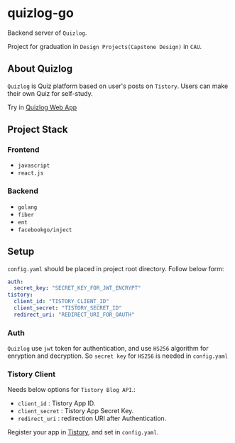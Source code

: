 # quizlog-go

Backend server of `Quizlog`.

Project for graduation in `Design Projects(Capstone Design)` in `CAU`.

## About Quizlog

`Quizlog` is Quiz platform based on user's posts on `Tistory`. Users can make their own Quiz for self-study.

Try in [Quizlog Web App](http://quizlog-react.s3-website.ap-northeast-2.amazonaws.com/)

## Project Stack

### Frontend

- `javascript`
- `react.js`

### Backend

- `golang`
- `fiber`
- `ent`
- `facebookgo/inject`

## Setup

`config.yaml` should be placed in project root directory.
Follow below form:
```yaml
auth:
  secret_key: "SECRET_KEY_FOR_JWT_ENCRYPT"
tistory:
  client_id: "TISTORY_CLIENT_ID"
  client_secret: "TISTORY_SECRET_ID"
  redirect_uri: "REDIRECT_URI_FOR_OAUTH"
```

### Auth
`Quizlog` use `jwt` token for authentication, and use `HS256` algorithm for enryption and decryption. So `secret key` for `HS256` is needed in `config.yaml`

### Tistory Client

Needs below options for `Tistory Blog API`.:
- `client_id` : Tistory App ID.
- `client_secret` : Tistory App Secret Key.
- `redirect_uri` : redirection URI after Authentication.

Register your app in [Tistory](https://www.tistory.com/), and set in `config.yaml`.